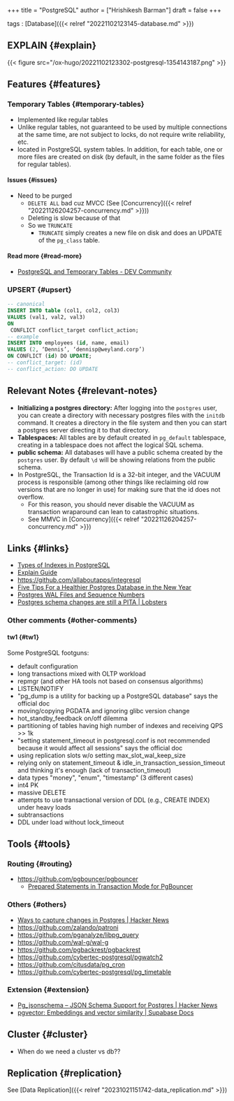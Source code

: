 +++
title = "PostgreSQL"
author = ["Hrishikesh Barman"]
draft = false
+++

tags
: [Database]({{< relref "20221102123145-database.md" >}})


## EXPLAIN {#explain}

{{< figure src="/ox-hugo/20221102123302-postgresql-1354143187.png" >}}


## Features {#features}


### Temporary Tables {#temporary-tables}

-   Implemented like regular tables
-   Unlike regular tables, not guaranteed to be used by multiple connections at the same time, are not subject to locks, do not require write reliability, etc.
-   located in PostgreSQL system tables. In addition, for each table, one or more files are created on disk (by default, in the same folder as the files for regular tables).


#### Issues {#issues}

-   Need to be purged
    -   `DELETE ALL` bad cuz MVCC (See [Concurrency]({{< relref "20221126204257-concurrency.md" >}}))
    -   Deleting is slow because of that
    -   So we `TRUNCATE`
        -   `TRUNCATE` simply creates a new file on disk and does an UPDATE of the `pg_class` table.


#### Read more {#read-more}

-   [PostgreSQL and Temporary Tables - DEV Community](https://dev.to/crushby/postgresql-and-temporary-tables-1ned)


### UPSERT {#upsert}

```sql
-- canonical
INSERT INTO table (col1, col2, col3)
VALUES (val1, val2, val3)
ON
 CONFLICT conflict_target conflict_action;
-- example
INSERT INTO employees (id, name, email)
VALUES (2, ‘Dennis’, ‘dennisp@weyland.corp’)
ON CONFLICT (id) DO UPDATE;
-- conflict_target: (id)
-- conflict_action: DO UPDATE
```


## Relevant Notes {#relevant-notes}

-   **Initializing a postgres directory:** After logging into the `postgres` user, you can create a directory with necessary postgres files with the `initdb` command. It creates a directory in the file system and then you can start a postgres server directing it to that directory.
-   **Tablespaces:** All tables are by default created in `pg_default` tablespace, creating in a tablespace does not affect the logical SQL schema.
-   **public schema:** All databases will have a public schema created by the `postgres` user. By default `\d` will be showing relations from the public schema.
-   In PostgreSQL, the Transaction Id is a 32-bit integer, and the VACUUM process is responsible (among other things like reclaiming old row versions that are no longer in use) for making sure that the id does not overflow.
    -   For this reason, you should never disable the VACUUM as transaction wraparound can lean to catastrophic situations.
    -   See MMVC in [Concurrency]({{< relref "20221126204257-concurrency.md" >}})


## Links {#links}

-   [Types of Indexes in PostgreSQL](https://www.highgo.ca/2020/06/22/types-of-indexes-in-postgresql/)
-   [Explain Guide](https://www.pgmustard.com/docs/explain)
-   <https://github.com/allaboutapps/integresql>
-   [Five Tips For a Healthier Postgres Database in the New Year](https://www.crunchydata.com/blog/five-tips-for-a-healthier-postgres-database-in-the-new-year)
-   [Postgres WAL Files and Sequence Numbers](https://www.crunchydata.com/blog/postgres-wal-files-and-sequuence-numbers)
-   [Postgres schema changes are still a PITA | Lobsters](https://lobste.rs/s/ze70h7/postgres_schema_changes_are_still_pita)


### Other comments {#other-comments}


#### tw1 {#tw1}

Some PostgreSQL footguns:

-   default configuration
-   long transactions mixed with OLTP workload
-   repmgr (and other HA tools not based on consensus algorithms)
-   LISTEN/NOTIFY
-   "pg_dump is a utility for backing up a PostgreSQL database" says the official doc
-   moving/copying PGDATA and ignoring glibc version change
-   hot_standby_feedback on/off dilemma
-   partitioning of tables having high number of indexes and receiving QPS &gt;&gt; 1k
-   "setting statement_timeout in postgresql.conf is not recommended because it would affect all sessions" says the official doc
-   using replication slots w/o setting max_slot_wal_keep_size
-   relying only on statement_timeout &amp; idle_in_transaction_session_timeout and thinking it's enough (lack of transaction_timeout)
-   data types "money", "enum", "timestamp" (3 different cases)
-   int4 PK
-   massive DELETE
-   attempts to use transactional version of DDL (e.g., CREATE INDEX) under heavy loads
-   subtransactions
-   DDL under load without lock_timeout


## Tools {#tools}


### Routing {#routing}

-   <https://github.com/pgbouncer/pgbouncer>
    -   [Prepared Statements in Transaction Mode for PgBouncer](https://www.crunchydata.com/blog/prepared-statements-in-transaction-mode-for-pgbouncer#how-much-faster-are-prepared-statements)


### Others {#others}

-   [Ways to capture changes in Postgres | Hacker News](https://news.ycombinator.com/item?id=37610899)
-   <https://github.com/zalando/patroni>
-   <https://github.com/pganalyze/libpg_query>
-   <https://github.com/wal-g/wal-g>
-   <https://github.com/pgbackrest/pgbackrest>
-   <https://github.com/cybertec-postgresql/pgwatch2>
-   <https://github.com/citusdata/pg_cron>
-   <https://github.com/cybertec-postgresql/pg_timetable>


### Extension {#extension}

-   [Pg_jsonschema – JSON Schema Support for Postgres | Hacker News](https://news.ycombinator.com/item?id=35258323)
-   [pgvector: Embeddings and vector similarity | Supabase Docs](https://supabase.com/docs/guides/database/extensions/pgvector)


## Cluster {#cluster}

-   When do we need a cluster vs db??


## Replication {#replication}

See [Data Replication]({{< relref "20231021151742-data_replication.md" >}})
